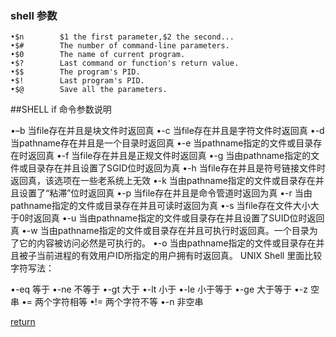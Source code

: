 ### shell 参数
    •$n        $1 the first parameter,$2 the second... 
    •$#        The number of command-line parameters. 
    •$0        The name of current program. 
    •$?        Last command or function's return value. 
    •$$        The program's PID. 
    •$!        Last program's PID. 
    •$@        Save all the parameters.

##SHELL if 命令参数说明

•–b 当file存在并且是块文件时返回真 
•-c 当file存在并且是字符文件时返回真 
•-d 当pathname存在并且是一个目录时返回真 
•-e 当pathname指定的文件或目录存在时返回真 
•-f 当file存在并且是正规文件时返回真 
•-g 当由pathname指定的文件或目录存在并且设置了SGID位时返回为真 
•-h 当file存在并且是符号链接文件时返回真，该选项在一些老系统上无效 
•-k 当由pathname指定的文件或目录存在并且设置了“粘滞”位时返回真 
•-p 当file存在并且是命令管道时返回为真 
•-r 当由pathname指定的文件或目录存在并且可读时返回为真 
•-s 当file存在文件大小大于0时返回真 
•-u 当由pathname指定的文件或目录存在并且设置了SUID位时返回真 
•-w 当由pathname指定的文件或目录存在并且可执行时返回真。一个目录为了它的内容被访问必然是可执行的。 
•-o 当由pathname指定的文件或目录存在并且被子当前进程的有效用户ID所指定的用户拥有时返回真。 
UNIX Shell 里面比较字符写法：

•-eq   等于 
•-ne    不等于 
•-gt    大于 
•-lt    小于 
•-le    小于等于 
•-ge   大于等于 
•-z    空串 
•=     两个字符相等 
•!=    两个字符不等 
•-n    非空串

[return](README.md)